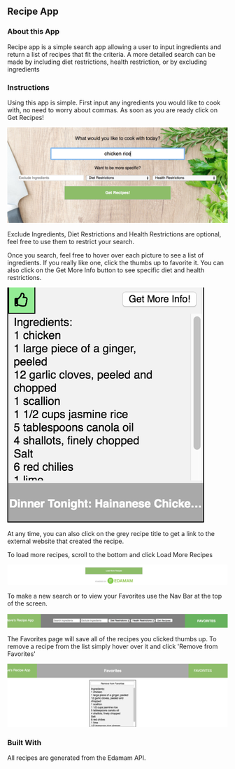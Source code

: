 Recipe App
----------

### About this App

Recipe app is a simple search app allowing a user to input ingredients and return a list of recipes that fit the criteria.  A more detailed search can be made by including diet restrictions, health restriction, or by excluding ingredients


### Instructions
Using this app is simple.  First input any ingredients you would like to cook with, no need to worry about commas.  As soon as you are ready click on Get Recipes!

![alt text](https://github.com/StephenReiser/StephenReiser.github.io/blob/master/unit-one-recipeApp/images/Instruction%20images/Search%20Ingredients.png "Search for Ingredients")

Exclude Ingredients, Diet Restrictions and Health Restrictions are optional, feel free to use them to restrict your search.

Once you search, feel free to hover over each picture to see a list of ingredients.  If you really like one, click the thumbs up to favorite it.  You can also click on the Get More Info button to see specific diet and health restrictions.

![alt text](https://github.com/StephenReiser/StephenReiser.github.io/blob/master/unit-one-recipeApp/images/Instruction%20images/Hover%20and%20Favorite.png "Favorites and Diets")

At any time, you can also click on the grey recipe title to get a link to the external website that created the recipe.

To load more recipes, scroll to the bottom and click Load More Recipes

![alt text](https://github.com/StephenReiser/StephenReiser.github.io/blob/master/unit-one-recipeApp/images/Instruction%20images/Load%20More.png "Load More")

To make a new search or to view your Favorites use the Nav Bar at the top of the screen.

![alt text](https://github.com/StephenReiser/StephenReiser.github.io/blob/master/unit-one-recipeApp/images/Instruction%20images/Nav%20Bar.png "Nav Bar")

The Favorites page will save all of the recipes you clicked thumbs up.  To remove a recipe from the list simply hover over it and click 'Remove from Favorites'

![alt text](https://github.com/StephenReiser/StephenReiser.github.io/blob/master/unit-one-recipeApp/images/Instruction%20images/Remove%20Button.png "Remove from Favorites")







### Built With
All recipes are generated from the Edamam API.